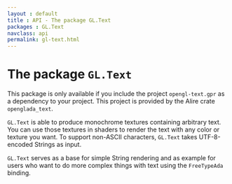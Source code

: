 ```yaml
---
layout : default
title : API - The package GL.Text
packages : GL.Text
navclass: api
permalink: gl-text.html
---
```


# The package `GL.Text`

This package is only available if you include the project `opengl-text.gpr` as
a dependency to your project.
This project is provided by the Alire crate `openglada_text`.

`GL.Text` is able to produce monochrome textures containing arbitrary text. You
can use those textures in shaders to render the text with any color or texture
you want. To support non-ASCII characters, `GL.Text` takes UTF-8-encoded Strings
as input.

`GL.Text` serves as a base for simple String rendering and as example for users
who want to do more complex things with text using the `FreeTypeAda` binding.
